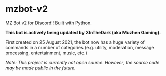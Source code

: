 # mzbot-v2
MZ Bot v2 for Discord!! Built with Python.

**This bot is actively being updated by XInTheDark (aka Muzhen Gaming).**

First created on 25 August 2021, the bot now has a huge variety of commands in a number of categories (e.g. utility, moderation, message processing, entertainment, music, etc.)

*Note: This project is currently not open source. However, the source code may be made public in the future.*
